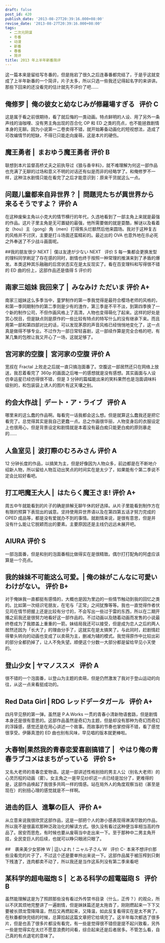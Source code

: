 ```yaml
---
draft: false
post_id: 420
publish_date: '2013-08-27T20:39:16.000+08:00'
revise_date: '2013-08-27T20:39:16.000+08:00'
tags:
  - 二次元阴谋
  - 冬番
  - 动漫
  - 新番
  - 春番
  - 简评
title: 2013 年上半年新番简评
---
```


这一篇本来是留给写冬番的，但是拖宕了很久之后连春番都完结了，于是乎这就变成了上半年新番的一个简评，片子太多，所以只选一些我还记得起名字的来讲讲。那些下回来的还没看完的估计就先不评价了吧……

## 俺修罗 |  俺の彼女と幼なじみが修羅場すぎる   评价 C

这是属于看之前很期待，看了就后悔的一类动画。特点鲜明的人设、用了另外一条声线的油咖哩、没有男主角出现的百合化 OP 和 ED 之类的亮点，也不能拯救剧情本身的无聊。因为小说第一二卷卖得不错，就开始筹备动画化的短视想法，造成了可改编情节的短缺，不得已只能走向废萌，这是本片的硬伤。

## 魔王勇者 |  まおゆう魔王勇者 评价 B

联想到本片监督高桥丈夫之前执导过《狼与香辛料》，就不难理解为何这一部作品也充满了无聊的过场和意义不明的对话还有似是而非的经略学了。和俺修罗不一样，这种注水剧情只能在看完了之后才能意识到：原来干货就这么一点。

## 问题儿童都来自异世界？ |  問題児たちが異世界から来るそうですよ？ 评价 A

在这种废柴主角以小克大的情节横行的年代，久违地看到了一部主角上来就是最强的作品。这片子里主角是无可置疑的最强，他所需要做的就是耍酷，解谜以及看着女（hou）主（gong）角（men）打得焦头烂额然后他来圆场。我对于这种复古的风格并不讨厌，主要是打斗场面还蛮精彩的。最近出的 OVA 也意外地在杀必死之外奉送了不少战斗画面呢。

##我的朋友很少 NEXT |  僕は友達が少ない NEXT   评价 S
每一集都会更换发型的理科同学刷足了存在感的同时，剧情也终于按照一种常理的推演来到了矛盾的爆发。本类这种其乐融融的后宫状态实在是太反现实了。看在百变理科和写得很不错的 ED 曲的份上，这部作品还是值得 S 评价的

## 南家三姐妹 我回来了 |  みなみけ ただいま 评价 A+

南家三姐妹这么多季当中，童梦制作的第一季我觉得是最符合樱场老师的风格的，和第一季同期制作的第二季则是少有的渣作，第三季是不平不淡，到第四季换了一个新的制作公司，不但作画风格上了高清，人物也变得萌化了起来。这样的好处是赏心悦目，但是缺点则是原作的一些比较有特点的特写什么的没有继承下来。而且用第一部和第四部对比的话，可以发现茅原的声音风格已经悄悄地变化了，这一点真是做得不够专业。不过作为一部日常轻喜剧，这一部续作算是完全合格的吧，有某几集的包袱让我又开心了一场，这就足够了。

## 宫河家的空腹 |  宮河家の空腹 评价 A

宽叔在 Fractal 上败走之后就一直只搞泡面番了。空腹这一部居然还只在网络上放送，我忍着看完了 360p 的画面之后唯一的感想就是没有感想。其实画面与人设仿幸运星已经仿得很不错，但是 3 分钟的篇幅能出来的笑料果然也是泡面调味料级别的，和包装袋上诱人的图片有这天壤之别。

## 约会大作战 |  デート・ア・ライブ   评价 A

哪里来的这么蠢的作品啊。每看完一话我都会这么想。但是就算这么蠢我还是把它看完了。总觉得其实是我自己更蠢一点。总之作画很华丽，人物变身后的衣服设定上也很用心，但是背景设定和剧情就是本着没有最白痴只能更白痴的原则暴走的……

## 人鱼室见 |  波打際のむろみさん 评价 A

12 分钟长度的作品，以搞笑为主，但是好像因为人物众多，前边都是在不断地介绍新人物，所以留给人物互动出笑点的时间实在是太少了，如果能有个第二季说不定会比较好看吧。

## 打工吧魔王大人 |  はたらく魔王さま! 评价 A+

周五中午就能看到的片子的确是排解无聊午休的好选择。从片子里能看到制作方在有限的预算下表现出的诚意。坚持使用异世界语以及在第四第五话才努力完成的 OPED 成品等，都是没有爱就办不到的事情。就剧情来说，是很有意思，但是并没有什么能让它脱颖而出的要素。主要原因还是主线仍远远未展开吧。

## AIURA 评价 S

一部泡面番，但是和别的泡面番相比做得实在是很精致。偶尔打打配角的阿虚应该算是一个亮点。

## 我的妹妹不可能这么可爱。| 俺の妹がこんなに可愛いわけがない。 评价 B+

对于俺妹我一直都挺有感情的，大概也是因为里边的一些情节触动到我的回忆之类的。比如第一次结识宅朋友，在宅与「正常」之间犹豫等等。我也一直觉得作者伏见司在情节把握上还是比较有分寸的，不会写出一些过于雷的东西，所以在二期开播之前我还是很努力地看好这一部作品的。不过动画以及随着动画而发售的小说最终卷成为了我膝盖上重重的一箭。妹结局我还可以接受，但是成为恋人之后的两人居然还因为「长大了」的理由分手了，这就实在是太搞笑了。与此同时，赶剧情赶得晕头转向的动画也变成了以卖萌为主，删减为辅的模式。我觉得原作中比较出彩的部分全都扔掉了，让人不免失望。顺便这个分数一大部分都是留给早见小天使的。

## 登山少女 | ヤマノススメ   评价 A

很不错的一个泡面番，以登山为主题的卖萌，但是仍然激发了我对于登山运动的向往，从这一点来看挺成功的。

## Red Data Girl | RDG レッドデータガール   评价 A+

四月早见祭的第一弹。虽然是 P.A.Works 一贯的青春小清新物语套路，但是剧情本身还是很有意思的。这部作品虽然是奇幻为主题，但是却没有那种为奇幻而奇幻的浮躁感，感觉还是在用心讲述一个故事。而故事的节奏也掌控得不错，看了感觉很享受。伊藤真澄的 ED 曲也别有风味，早见唱的版本就更棒啦。

## 大春物|果然我的青春恋爱喜剧搞错了 |   やはり俺の青春ラブコメはまちがっている   评价 S+

又名大老师的青春恋爱物语。这是一部讲述性格别扭的男主人公（别名大老师）的心灵历程的动画（雾）。女主角之一是早见纱织这一点已经是加分了，更难得的是，这部作品唤起了我很多共鸣一样的情感。站在局外人的角度观察当初（甚至是现在）的别扭心理的感觉就是不一样啊。

## 进击的巨人   進撃の巨人   评价 A+

从立意来说我很欣赏这部作品，这是一部把个人的渺小感表现得淋漓尽致的作品，所以我不是很喜欢那种泛政治化的解读方式。很久没有看过这种便当率相当高的作品了。居安而思危，有时候也要从废萌当中走出来一下。至于那种中二男主角开挂，全民变巨人的后续，也就可以睁只眼闭只眼了。

##　袭来美少女邪神 W | 這いよれ！ニャル子さん W   评价 C-
本来不想评价那些没看完的片子了，不过这个还是要单拎出来说一下。这部作品属于被压榨到只剩下残渣了，连肉都卖不动了，所以我还是当作这系列没有第二季来看吧

## 某科学的超电磁炮 S |  とある科学の超電磁砲 S   评价 B

虽然能理解这是为了照顾那些没有看过外传禁书目录（什么，正传？）的观众，所以不厌其烦地完整讲了一遍剧情，但是妹妹篇还是太拖沓了，刚刚燃起来一下下又要被长颈龙雪降降温，然后又再燃起来，又降温，如此反复看得实在是太不爽了。
在秋番都快完结的时候，总算拾起这篇文章把它给填完了。这半年每次都选了很多片，但是也丢了很多片都没有看完，有一些是觉得很不错但是提不起兴致看，另外一些是觉得实在太烂不愿意浪费时间看，综合起来还是后者居多。不管怎么看，自己真的有点退宅的意味了。

